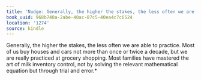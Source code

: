 ```yaml
---
title: 'Nudge: Generally, the higher the stakes, the less often we are able…'
book_uuid: 968b748a-2abe-40ac-87c5-40ea4c7c6524
location: '1274'
source: kindle
---
```


Generally, the higher the stakes, the less often we are able to practice. Most of us buy houses and cars not more than once or twice a decade, but we are really practiced at grocery shopping. Most families have mastered the art of milk inventory control, not by solving the relevant mathematical equation but through trial and error.*